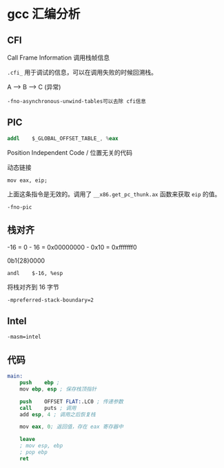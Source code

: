 # gcc 汇编分析


## CFI 

Call Frame Information 调用栈帧信息

`.cfi_` 用于调试的信息，可以在调用失败的时候回溯栈。

A --> B --> C (异常)

    -fno-asynchronous-unwind-tables可以去除 cfi信息


## PIC
```s
addl	$_GLOBAL_OFFSET_TABLE_, %eax
```
Position Independent Code / 位置无关的代码

动态链接

    mov eax, eip;

上面这条指令是无效的。调用了 `__x86.get_pc_thunk.ax` 函数来获取 `eip` 的值。

    -fno-pic

## 栈对齐

-16 = 0 - 16 = 0x00000000 - 0x10 = 0xfffffff0

0b1{28}0000

    andl	$-16, %esp

将栈对齐到 16 字节

    -mpreferred-stack-boundary=2

## Intel

    -masm=intel

## 代码

```s
main:
	push	ebp ;
	mov	ebp, esp ; 保存栈顶指针

	push	OFFSET FLAT:.LC0 ; 传递参数
	call	puts ; 调用
	add	esp, 4 ; 调用之后恢复栈

	mov	eax, 0; 返回值，存在 eax 寄存器中

	leave
    ; mov esp, ebp
    ; pop ebp
	ret
```
